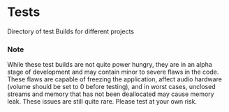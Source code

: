 # Tests
 Directory of test Builds for different projects

### Note
While these test builds are not quite power hungry, they are in an alpha stage of development and may contain minor to severe flaws in the code. These flaws are capable of freezing the application, affect audio hardware (volume should be set to 0 before testing), and in worst cases, unclosed streams and memory that has not been deallocated may cause memory leak. These issues are still quite rare. Please test at your own risk.
